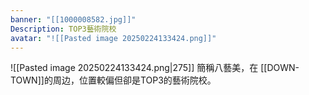 ```yaml
---
banner: "[[1000008582.jpg]]"
Description: TOP3藝術院校
avatar: "![[Pasted image 20250224133424.png]]"
---
```

 ![[Pasted image 20250224133424.png|275]]
 簡稱八藝美，在 [[DOWN-TOWN]]的周边，位置較偏但卻是TOP3的藝術院校。